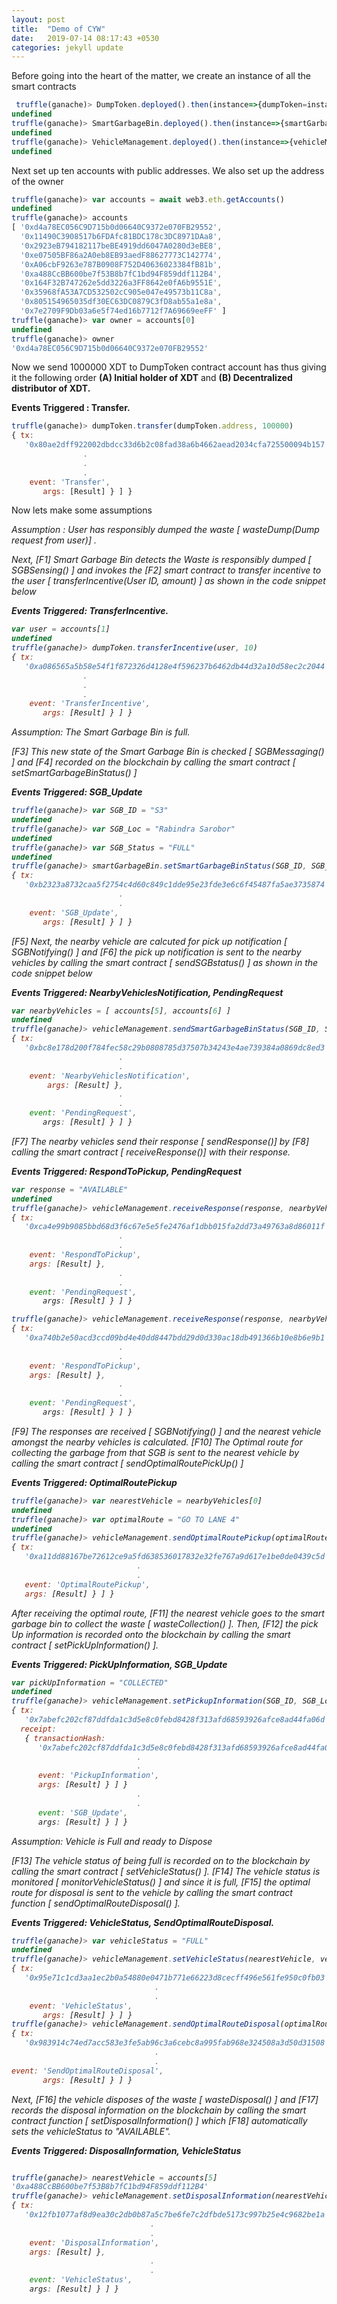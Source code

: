 ```yaml
---
layout: post
title:  "Demo of CYW"
date:   2019-07-14 08:17:43 +0530
categories: jekyll update
---
```


Before going into the heart of the matter, we create an instance of all the smart contracts

```javascript
 truffle(ganache)> DumpToken.deployed().then(instance=>{dumpToken=instance})
undefined
truffle(ganache)> SmartGarbageBin.deployed().then(instance=>{smartGarbageBin=instance})
undefined
truffle(ganache)> VehicleManagement.deployed().then(instance=>{vehicleManagement=instance})
undefined

```

Next set up ten accounts with public addresses. We also set up the address of the owner

```javascript
truffle(ganache)> var accounts = await web3.eth.getAccounts()
undefined
truffle(ganache)> accounts
[ '0xd4a78EC056C9D715b0d06640C9372e070FB29552',
  '0x11490C3908517b6FDAfc81BDC178c3DC8971DAa8',
  '0x2923eB794182117beBE4919dd6047A0280d3eBE8',
  '0xe07505BF86a2A0eb8EB93aedF88627773C142774',
  '0xA06cbF9263e787B0908F752D40636023384fB81b',
  '0xa488CcBB600be7f53B8b7fC1bd94F859ddf112B4',
  '0x164F32B747262e5dd3226a3FF8642e0fA6b9551E',
  '0x35968fA53A7CD532502cC905e047e49573b11C8a',
  '0x805154965035df30EC63DC0879C3fD8ab55a1e8a',
  '0x7e2709F9Db03a6e5f74ed16b7712f7A69669eeFF' ]
truffle(ganache)> var owner = accounts[0]
undefined
truffle(ganache)> owner
'0xd4a78EC056C9D715b0d06640C9372e070FB29552'
```
Now we send 1000000 XDT to DumpToken contract account has thus giving it the following order
<b>(A) Initial holder of XDT</b>
and <b>(B) Decentralized distributor of XDT. </b>


<strong>Events Triggered : Transfer.</strong>

```javascript
truffle(ganache)> dumpToken.transfer(dumpToken.address, 100000)
{ tx:
   '0x80ae2dff922002dbdcc33d6b2c08fad38a6b4662aead2034cfa725500094b157',
   				.
   				.
   				.
   	event: 'Transfer',
       args: [Result] } ] }
```			
Now lets make some assumptions

<i>Assumption :  User has responsibly dumped the waste [ wasteDump(Dump request from user)] <i>.

Next, [F1] Smart Garbage Bin detects the Waste is responsibly dumped [ SGBSensing() ] and invokes the [F2] smart contract to transfer incentive to the user [ transferIncentive(User ID, amount) ] as shown in the code snippet below 

<strong>Events Triggered: TransferIncentive.</strong>

```javascript
var user = accounts[1]
undefined
truffle(ganache)> dumpToken.transferIncentive(user, 10)
{ tx:
   '0xa086565a5b58e54f1f872326d4128e4f596237b6462db44d32a10d58ec2c2044',
   				.
   				.
   				.
   	event: 'TransferIncentive',
       args: [Result] } ] }
```

<i>Assumption: The Smart Garbage Bin is full.</i>

[F3] This new state of the Smart Garbage Bin is checked [ SGBMessaging() ] and [F4] recorded on the blockchain by calling the smart contract [ setSmartGarbageBinStatus() ]

<strong>Events Triggered: SGB_Update</strong>
```javascript
truffle(ganache)> var SGB_ID = "S3"
undefined
truffle(ganache)> var SGB_Loc = "Rabindra Sarobor"
undefined
truffle(ganache)> var SGB_Status = "FULL"
undefined
truffle(ganache)> smartGarbageBin.setSmartGarbageBinStatus(SGB_ID, SGB_Loc, SGB_Status)
{ tx:
   '0xb2323a8732caa5f2754c4d60c849c1dde95e23fde3e6c6f45487fa5ae3735874',
   						.
   						.
   	event: 'SGB_Update',
       args: [Result] } ] }
```

[F5] Next, the nearby vehicle are calcuted for pick up notification [ SGBNotifying() ] and [F6] the pick up notification is sent to the nearby vehicles by calling the smart contract [ sendSGBstatus() ] as shown in the code snippet below

<strong>Events Triggered: NearbyVehiclesNotification, PendingRequest</strong>
```javascript
var nearbyVehicles = [ accounts[5], accounts[6] ]
undefined
truffle(ganache)> vehicleManagement.sendSmartGarbageBinStatus(SGB_ID, SGB_Loc, SGB_Status, nearbyVehicles[0])
{ tx:
   '0xbc8e178d200f784fec58c29b0808785d37507b34243e4ae739384a0869dc8ed3',
   						.
   						.
	event: 'NearbyVehiclesNotification',
        args: [Result] },
    					.
    					.
    event: 'PendingRequest',
       args: [Result] } ] }
```
					
[F7] The nearby vehicles send their response [ sendResponse()] by  [F8] calling the smart contract [ receiveResponse()] with their response.

<strong>Events Triggered: RespondToPickup, PendingRequest</strong>

```javascript
var response = "AVAILABLE"
undefined
truffle(ganache)> vehicleManagement.receiveResponse(response, nearbyVehicles[0])
{ tx:
   '0xca4e99b9085bbd68d3f6c67e5e5fe2476af1dbb015fa2dd73a49763a8d86011f',
   						.
   						.
   	event: 'RespondToPickup',
    args: [Result] },
    					.
    					.
    event: 'PendingRequest',
       args: [Result] } ] }

truffle(ganache)> vehicleManagement.receiveResponse(response, nearbyVehicles[1])
{ tx:
   '0xa740b2e50acd3ccd09bd4e40dd8447bdd29d0d330ac18db491366b10e8b6e9b1',
   						.
   						.
   	event: 'RespondToPickup',
    args: [Result] },
    					.
    					.
    event: 'PendingRequest',
       args: [Result] } ] }
```

[F9] The responses are received [ SGBNotifying() ] and the nearest vehicle amongst the nearby vehicles is calculated. [F10] The Optimal route for collecting the garbage from that SGB is sent to the nearest vehicle by calling the smart contract [ sendOptimalRoutePickUp() ] 

<strong>Events Triggered: OptimalRoutePickup</strong>

```javascript
truffle(ganache)> var nearestVehicle = nearbyVehicles[0]
undefined
truffle(ganache)> var optimalRoute = "GO TO LANE 4"
undefined
truffle(ganache)> vehicleManagement.sendOptimalRoutePickup(optimalRoute, nearestVehicle)
{ tx:
   '0xa11dd88167be72612ce9a5fd638536017832e32fe767a9d617e1be0de0439c5d',
   							.
   							.
   event: 'OptimalRoutePickup',
   args: [Result] } ] }
```

After receiving the optimal route, [F11] the nearest vehicle goes to the smart garbage bin to collect the waste [ wasteCollection() ]. Then, [F12] the pick Up information is recorded onto the blockchain by calling the smart contract [ setPickUpInformation() ].

<strong>Events Triggered: PickUpInformation, SGB_Update</strong>


```javascript
var pickUpInformation = "COLLECTED"
undefined
truffle(ganache)> vehicleManagement.setPickupInformation(SGB_ID, SGB_Loc, SGB_Status, nearestVehicle, pickUpInformation)
{ tx:
   '0x7abefc202cf87ddfda1c3d5e8c0febd8428f313afd68593926afce8ad44fa06d',
  receipt:
   { transactionHash:
      '0x7abefc202cf87ddfda1c3d5e8c0febd8428f313afd68593926afce8ad44fa06d',
      						.
      						.
      event: 'PickupInformation',
      args: [Result] } ] }
       						.
       						.
      event: 'SGB_Update',
      args: [Result] } ] }
```

<i>Assumption: Vehicle is Full and ready to Dispose</i>

[F13] The vehicle status of being full is recorded on to the blockchain by calling the smart contract [ setVehicleStatus() ]. [F14] The vehicle status is monitored [ monitorVehicleStatus() ] and since it is full, [F15] the optimal route for disposal is sent to the vehicle by calling the smart contract function [ sendOptimalRouteDisposal() ].

<strong>Events Triggered: VehicleStatus, SendOptimalRouteDisposal.</strong>
```javascript
truffle(ganache)> var vehicleStatus = "FULL"
undefined
truffle(ganache)> vehicleManagement.setVehicleStatus(nearestVehicle, vehicleStatus)
{ tx:
   '0x95e71c1cd3aa1ec2b0a54880e0471b771e66223d8cecff496e561fe950c0fb03',
   								.
   								.
   	event: 'VehicleStatus',
       args: [Result] } ] }
truffle(ganache)> vehicleManagement.sendOptimalRouteDisposal(optimalRoute, nearestVehicle)
{ tx:
   '0x983914c74ed7acc583e3fe5ab96c3a6cebc8a995fab968e324508a3d50d31508',
   								.
   								.
event: 'SendOptimalRouteDisposal',
       args: [Result] } ] }
```

Next, [F16] the vehicle disposes of the waste [ wasteDisposal() ] and [F17] records the disposal information on the blockchain by calling the smart contract function [ setDisposalInformation() ] which [F18] automatically sets the vehicleStatus to "AVAILABLE".


<strong>Events Triggered: DisposalInformation, VehicleStatus</strong>
```javascript

truffle(ganache)> nearestVehicle = accounts[5]
'0xa488CcBB600be7f53B8b7fC1bd94F859ddf112B4'
truffle(ganache)> vehicleManagement.setDisposalInformation(nearestVehicle, disposalInformation)
{ tx:
   '0x12fb1077af8d9ea30c2db0b87a5c7be6fe7c2dfbde5173c997b25e4c9682be1a',
   							   .
   							   .
   	event: 'DisposalInformation',
    args: [Result] },
    						   .
    						   .
 	event: 'VehicleStatus',
    args: [Result] } ] }

```
						   